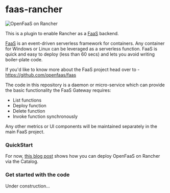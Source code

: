 faas-rancher
===========

![OpenFaaS on Rancher](https://pbs.twimg.com/media/DI-IU-1UIAACfYe.png)

This is a plugin to enable Rancher as a [FaaS](https://github.com/openfaas/faas) backend.

[FaaS](https://github.com/openfaas/faas) is an event-driven serverless framework for containers. Any container for Windows or Linux can be leveraged as a serverless function. FaaS is quick and easy to deploy (less than 60 secs) and lets you avoid writing boiler-plate code.

If you'd like to know more about the FaaS project head over to - https://github.com/openfaas/faas

The code in this repository is a daemon or micro-service which can provide the basic functionality the FaaS Gateway requires:

* List functions
* Deploy function
* Delete function
* Invoke function synchronously

Any other metrics or UI components will be maintained separately in the main FaaS project.

### QuickStart

For now, [this blog post](https://medium.com/cloud-academy-inc/openfaas-on-rancher-684650cc078e) shows how you can deploy OpenFaaS on Rancher via the Catalog.

### Get started with the code

Under construction...